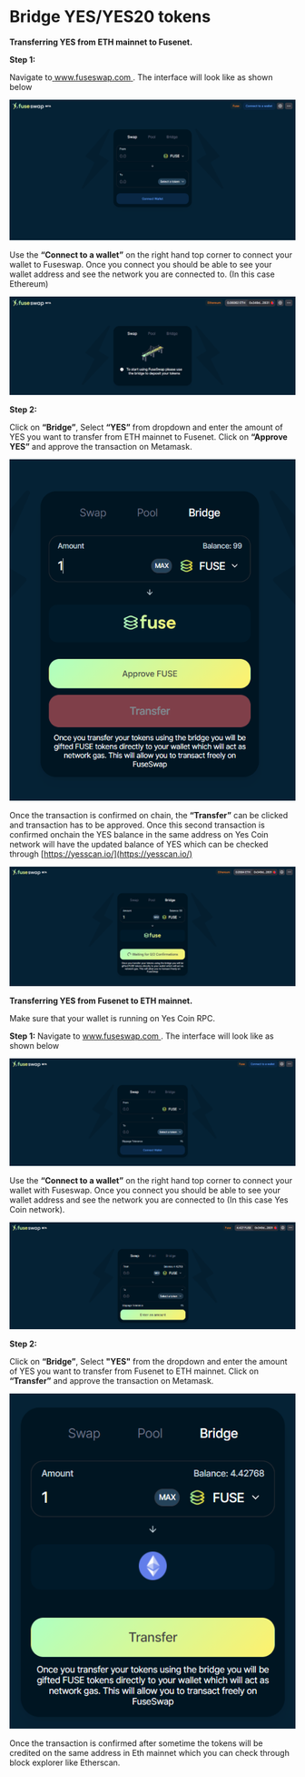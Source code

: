 # Bridge YES/YES20 tokens

**Transferring YES from ETH mainnet to Fusenet.**

**Step 1:**

Navigate to[ www.fuseswap.com ](https://fuseswap.com/). The interface will look like as shown below

![](../.gitbook/assets/0%20%286%29.png)

Use the **“Connect to a wallet”** on the right hand top corner to connect your wallet to Fuseswap. Once you connect you should be able to see your wallet address and see the network you are connected to. \(In this case Ethereum\)

![](../.gitbook/assets/1%20%289%29.png)

**Step 2:**

Click on **“Bridge”**, Select **“YES”** from dropdown and enter the amount of YES you want to transfer from ETH mainnet to Fusenet. Click on **“Approve YES”** and approve the transaction on Metamask.

![](../.gitbook/assets/2%20%289%29.png)

Once the transaction is confirmed on chain, the **“Transfer”** can be clicked and transaction has to be approved. Once this second transaction is confirmed onchain the YES balance in the same address on Yes Coin network will have the updated balance of YES which can be checked through [https://yesscan.io/](https://yesscan.io/) 

![](../.gitbook/assets/3%20%288%29.png)

**Transferring YES from Fusenet to ETH mainnet.**

Make sure that your wallet is running on Yes Coin RPC.

**Step 1:** Navigate to [www.fuseswap.com ](https://fuseswap.com/). The interface will look like as shown below

![](../.gitbook/assets/4%20%289%29.png)

Use the **“Connect to a wallet”** on the right hand top corner to connect your wallet with Fuseswap. Once you connect you should be able to see your wallet address and see the network you are connected to \(In this case Yes Coin network\).

![](../.gitbook/assets/5%20%286%29.png)

**Step 2:**

Click on **“Bridge”**, Select **"YES"** from the dropdown and enter the amount of YES you want to transfer from Fusenet to ETH mainnet. Click on **“Transfer”** and approve the transaction on Metamask.

![](../.gitbook/assets/6%20%287%29.png)

Once the transaction is confirmed after sometime the tokens will be credited on the same address in Eth mainnet which you can check through block explorer like Etherscan.

